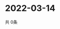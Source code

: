 # 2022-03-14
  共 0条

  <!-- BEGIN -->
  <!-- 最后更新时间Mon Mar 14 2022 20:06:16 GMT+0000 (Coordinated Universal Time) -->
  
  <!-- END -->
  
  